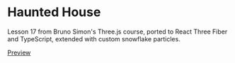 # Haunted House
Lesson 17 from Bruno Simon's Three.js course, ported to React Three Fiber and TypeScript, extended with custom snowflake particles.

[Preview](https://zaesur.github.io/raging-sea)

